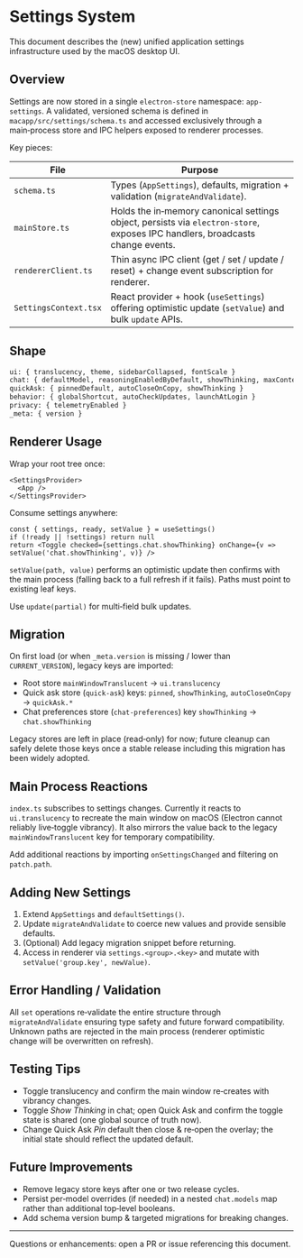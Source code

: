 # Settings System

This document describes the (new) unified application settings infrastructure used by the macOS desktop UI.

## Overview

Settings are now stored in a single `electron-store` namespace: `app-settings`. A validated, versioned schema
is defined in `macapp/src/settings/schema.ts` and accessed exclusively through a main‑process store and
IPC helpers exposed to renderer processes.

Key pieces:

| File | Purpose |
|------|---------|
| `schema.ts` | Types (`AppSettings`), defaults, migration + validation (`migrateAndValidate`). |
| `mainStore.ts` | Holds the in‑memory canonical settings object, persists via `electron-store`, exposes IPC handlers, broadcasts change events. |
| `rendererClient.ts` | Thin async IPC client (get / set / update / reset) + change event subscription for renderer. |
| `SettingsContext.tsx` | React provider + hook (`useSettings`) offering optimistic update (`setValue`) and bulk `update` APIs. |

## Shape

```txt
ui: { translucency, theme, sidebarCollapsed, fontScale }
chat: { defaultModel, reasoningEnabledByDefault, showThinking, maxContextHint? }
quickAsk: { pinnedDefault, autoCloseOnCopy, showThinking }
behavior: { globalShortcut, autoCheckUpdates, launchAtLogin }
privacy: { telemetryEnabled }
_meta: { version }
```

## Renderer Usage

Wrap your root tree once:

```tsx
<SettingsProvider>
  <App />
</SettingsProvider>
```

Consume settings anywhere:

```tsx
const { settings, ready, setValue } = useSettings()
if (!ready || !settings) return null
return <Toggle checked={settings.chat.showThinking} onChange={v => setValue('chat.showThinking', v)} />
```

`setValue(path, value)` performs an optimistic update then confirms with the main process (falling back to a full refresh if it fails). Paths must point to existing leaf keys.

Use `update(partial)` for multi‑field bulk updates.

## Migration

On first load (or when `_meta.version` is missing / lower than `CURRENT_VERSION`), legacy keys are imported:

* Root store `mainWindowTranslucent` -> `ui.translucency`
* Quick ask store (`quick-ask`) keys: `pinned`, `showThinking`, `autoCloseOnCopy` -> `quickAsk.*`
* Chat preferences store (`chat-preferences`) key `showThinking` -> `chat.showThinking`

Legacy stores are left in place (read‑only) for now; future cleanup can safely delete those keys once a stable release including this migration has been widely adopted.

## Main Process Reactions

`index.ts` subscribes to settings changes. Currently it reacts to `ui.translucency` to recreate the main window on macOS (Electron cannot reliably live‑toggle vibrancy). It also mirrors the value back to the legacy `mainWindowTranslucent` key for temporary compatibility.

Add additional reactions by importing `onSettingsChanged` and filtering on `patch.path`.

## Adding New Settings

1. Extend `AppSettings` and `defaultSettings()`.
2. Update `migrateAndValidate` to coerce new values and provide sensible defaults.
3. (Optional) Add legacy migration snippet before returning.
4. Access in renderer via `settings.<group>.<key>` and mutate with `setValue('group.key', newValue)`.

## Error Handling / Validation

All `set` operations re‑validate the entire structure through `migrateAndValidate` ensuring type safety and future forward compatibility. Unknown paths are rejected in the main process (renderer optimistic change will be overwritten on refresh).

## Testing Tips

* Toggle translucency and confirm the main window re‑creates with vibrancy changes.
* Toggle *Show Thinking* in chat; open Quick Ask and confirm the toggle state is shared (one global source of truth now).
* Change Quick Ask *Pin* default then close & re‑open the overlay; the initial state should reflect the updated default.

## Future Improvements

* Remove legacy store keys after one or two release cycles.
* Persist per‑model overrides (if needed) in a nested `chat.models` map rather than additional top‑level booleans.
* Add schema version bump & targeted migrations for breaking changes.

---
Questions or enhancements: open a PR or issue referencing this document.
